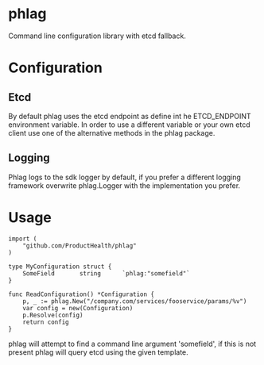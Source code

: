 # phlag

Command line configuration library with etcd fallback.

# Configuration
## Etcd
By default phlag uses the etcd endpoint as define int he ETCD_ENDPOINT environment variable.
In order to use a different variable or your own etcd client use one of the alternative methods in the phlag package.

## Logging
Phlag logs to the sdk logger by default, if you prefer a different logging framework overwrite phlag.Logger with the implementation you prefer.

# Usage

```
import (
	"github.com/ProductHealth/phlag"
)

type MyConfiguration struct {
    SomeField       string      `phlag:"somefield"`
}

func ReadConfiguration() *Configuration {
	p, _ := phlag.New("/company.com/services/fooservice/params/%v")
	var config = new(Configuration)
	p.Resolve(config)
	return config
}

```

phlag will attempt to find a command line argument 'somefield', if this is not present phlag will query etcd using the given template.